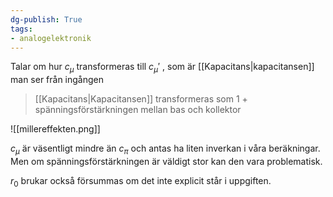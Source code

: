 ```yaml
---
dg-publish: True
tags: 
- analogelektronik
---
```

Talar om hur $c_{\mu}$ transformeras till $c_{\mu}'$ , som är [[Kapacitans|kapacitansen]] man ser från ingången

> [[Kapacitans|Kapacitansen]] transformeras som 1 + spänningsförstärkningen mellan bas och kollektor

![[millereffekten.png]]

$c_{\mu}$ är väsentligt mindre än $c_\pi$ och antas ha liten inverkan i våra beräkningar. Men om spänningsförstärkningen är väldigt stor kan den vara problematisk. 

$r_{0}$ brukar också försummas om det inte explicit står i uppgiften.
